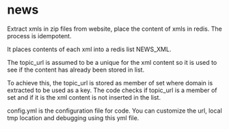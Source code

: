 # news

Extract xmls in zip files from website, place the content of xmls in redis. The process is idempotent.

It places contents of each xml into a redis list NEWS_XML.

The topic_url is assumed to be a unique for the xml content so it is used to see if the content has already been stored in list.

To achieve this, the topic_url is stored as member of set where domain is extracted to be used as a key. The code checks if topic_url is a member of set and if it is the xml content is not inserted in the list.

config.yml is the configuration file for code. You can customize the url, local tmp location and debugging using this yml file.

